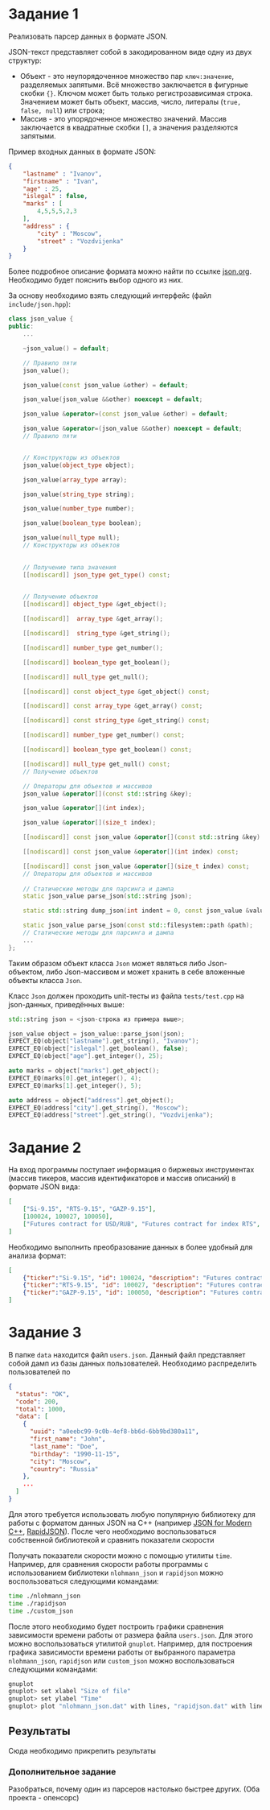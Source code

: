 # Задание 1
Реализовать парсер данных в формате JSON.

JSON-текст представляет собой в закодированном виде одну из двух структур:
- Объект - это неупорядоченное множество пар ```ключ:значение```, разделяемых запятыми. Всё множество заключается в фигурные скобки ```{}```. Ключом может быть только регистрозависимая строка. Значением может быть объект, массив, число, литералы (```true, false, null```) или строка;
- Массив - это упорядоченное множество значений. Массив заключается в квадратные скобки ```[]```, а значения разделяются запятыми.

Пример входных данных в формате JSON:
```json
{
    "lastname" : "Ivanov",
    "firstname" : "Ivan",
    "age" : 25,
    "islegal" : false,
    "marks" : [
    	4,5,5,5,2,3
    ],
    "address" : {
    	"city" : "Moscow",
        "street" : "Vozdvijenka"
    }
}
```
Более подробное описание формата можно найти по ссылке [json.org](http://json.org/). Необходимо будет пояснить выбор одного из них.

За основу необходимо взять следующий интерфейс (файл ```include/json.hpp```):
```cpp
class json_value {
public:
    ...

    ~json_value() = default;

    // Правило пяти
    json_value();

    json_value(const json_value &other) = default;

    json_value(json_value &&other) noexcept = default;

    json_value &operator=(const json_value &other) = default;

    json_value &operator=(json_value &&other) noexcept = default;
    // Правило пяти


    // Конструкторы из объектов
    json_value(object_type object);

    json_value(array_type array);

    json_value(string_type string);

    json_value(number_type number);

    json_value(boolean_type boolean);

    json_value(null_type null);
    // Конструкторы из объектов

    
    // Получение типа значения
    [[nodiscard]] json_type get_type() const;

    
    // Получение объектов
    [[nodiscard]] object_type &get_object();

    [[nodiscard]]  array_type &get_array();

    [[nodiscard]]  string_type &get_string();

    [[nodiscard]] number_type get_number();

    [[nodiscard]] boolean_type get_boolean();

    [[nodiscard]] null_type get_null();

    [[nodiscard]] const object_type &get_object() const;

    [[nodiscard]] const array_type &get_array() const;

    [[nodiscard]] const string_type &get_string() const;

    [[nodiscard]] number_type get_number() const;

    [[nodiscard]] boolean_type get_boolean() const;

    [[nodiscard]] null_type get_null() const;
    // Получение объектов

    // Операторы для объектов и массивов
    json_value &operator[](const std::string &key);

    json_value &operator[](int index);

    json_value &operator[](size_t index);

    [[nodiscard]] const json_value &operator[](const std::string &key) const;

    [[nodiscard]] const json_value &operator[](int index) const;

    [[nodiscard]] const json_value &operator[](size_t index) const;
    // Операторы для объектов и массивов
    
    // Статические методы для парсинга и дампа
    static json_value parse_json(std::string json);

    static std::string dump_json(int indent = 0, const json_value &value = json_value());

    static json_value parse_json(const std::filesystem::path &path);
    // Статические методы для парсинга и дампа
    ...
};
```
Таким образом объект класса ```Json``` может являться либо Json-объектом, либо Json-массивом и может хранить в себе вложенные объекты класса ```Json```.

Класс ```Json``` должен проходить unit-тесты из файла ```tests/test.cpp``` на json-данных, приведённых выше:

```cpp
std::string json = <json-строка из примера выше>;

json_value object = json_value::parse_json(json);
EXPECT_EQ(object["lastname"].get_string(), "Ivanov");
EXPECT_EQ(object["islegal"].get_boolean(), false);
EXPECT_EQ(object["age"].get_integer(), 25);

auto marks = object["marks"].get_object();
EXPECT_EQ(marks[0].get_integer(), 4);
EXPECT_EQ(marks[1].get_integer(), 5);

auto address = object["address"].get_object();
EXPECT_EQ(address["city"].get_string(), "Moscow");
EXPECT_EQ(address["street"].get_string(), "Vozdvijenka");
```

# Задание 2
На вход программы поступает информация о биржевых инструментах (массив тикеров, массив идентификаторов и массив описаний) в формате JSON вида:
```json
[
    ["Si-9.15", "RTS-9.15", "GAZP-9.15"],
    [100024, 100027, 100050],
    ["Futures contract for USD/RUB", "Futures contract for index RTS", "Futures contract for Gazprom shares"]
]
```
Необходимо выполнить преобразование данных в более удобный для анализа формат:
```json
[
    {"ticker":"Si-9.15", "id": 100024, "description": "Futures contract for USD/RUB"},
    {"ticker":"RTS-9.15", "id": 100027, "description": "Futures contract for index RTS"},
    {"ticker":"GAZP-9.15", "id": 100050, "description": "Futures contract for GAZPROM shares"}
]
```

# Задание 3

В папке ```data``` находится файл ```users.json```. Данный файл представляет собой дамп из базы данных пользователей. Необходимо распределить пользователей по

```json
{
  "status": "OK",
  "code": 200,
  "total": 1000,
  "data": [
    {
      "uuid": "a0eebc99-9c0b-4ef8-bb6d-6bb9bd380a11",
      "first_name": "John",
      "last_name": "Doe",
      "birthday": "1990-11-15",
      "city": "Moscow",
      "country": "Russia"
    },
    ...
  ]
}
```
Для этого требуется использовать любую популярную библиотеку для работы с форматом данных JSON на C++ (например [JSON for Modern C++](https://docs.hunter.sh/en/latest/packages/pkg/nlohmann_json.html), [RapidJSON](https://github.com/Tencent/rapidjson)).
После чего необходимо воспользоваться собственной библиотекой и сравнить показатели скорости

Получать показатели скорости можно с помощью утилиты ```time```. Например, для сравнения скорости работы программы с использованием библиотеки ```nlohmann_json``` и ```rapidjson``` можно воспользоваться следующими командами:

```bash
time ./nlohmann_json
time ./rapidjson
time ./custom_json
```

После этого необходимо будет построить графики сравнения зависимости времени работы от размера файла ```users.json```. Для этого можно воспользоваться утилитой ```gnuplot```. Например, для построения графика зависимости времени работы от выбранного параметра ```nlohmann_json```, ```rapidjson``` или ```custom_json``` можно воспользоваться следующими командами:

```bash
gnuplot
gnuplot> set xlabel "Size of file"
gnuplot> set ylabel "Time"
gnuplot> plot "nlohmann_json.dat" with lines, "rapidjson.dat" with lines, "custom_json.dat" with lines
```
## Результаты

Сюда необходимо прикрепить результаты

### Дополнительное задание

Разобраться, почему один из парсеров настолько быстрее других. (Оба проекта - опенсорс)
